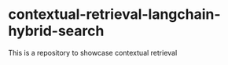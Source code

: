 # contextual-retrieval-langchain-hybrid-search
This is a repository to showcase contextual retrieval
